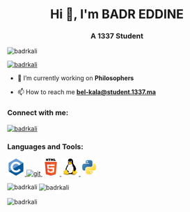 <h1 align="center">Hi 👋, I'm BADR EDDINE</h1>
<h3 align="center">A 1337 Student</h3>

<p align="left"> <img src="https://komarev.com/ghpvc/?username=badrkali&label=Profile%20views&color=0e75b6&style=flat" alt="badrkali" /> </p>

<p align="left"> <a href="https://twitter.com/badrkali" target="blank"><img src="https://img.shields.io/twitter/follow/badrkali?logo=twitter&style=for-the-badge" alt="badrkali" /></a> </p>

- 🔭 I’m currently working on **Philosophers**

- 📫 How to reach me **bel-kala@student.1337.ma**

<h3 align="left">Connect with me:</h3>
<p align="left">
<a href="https://twitter.com/badrkali" target="blank"><img align="center" src="https://raw.githubusercontent.com/rahuldkjain/github-profile-readme-generator/master/src/images/icons/Social/twitter.svg" alt="badrkali" height="30" width="40" /></a>
</p>

<h3 align="left">Languages and Tools:</h3>
<p align="left"> <a href="https://www.cprogramming.com/" target="_blank" rel="noreferrer"> <img src="https://raw.githubusercontent.com/devicons/devicon/master/icons/c/c-original.svg" alt="c" width="40" height="40"/> </a> <a href="https://git-scm.com/" target="_blank" rel="noreferrer"> <img src="https://www.vectorlogo.zone/logos/git-scm/git-scm-icon.svg" alt="git" width="40" height="40"/> </a> <a href="https://www.w3.org/html/" target="_blank" rel="noreferrer"> <img src="https://raw.githubusercontent.com/devicons/devicon/master/icons/html5/html5-original-wordmark.svg" alt="html5" width="40" height="40"/> </a> <a href="https://www.linux.org/" target="_blank" rel="noreferrer"> <img src="https://raw.githubusercontent.com/devicons/devicon/master/icons/linux/linux-original.svg" alt="linux" width="40" height="40"/> </a> <a href="https://www.python.org" target="_blank" rel="noreferrer"> <img src="https://raw.githubusercontent.com/devicons/devicon/master/icons/python/python-original.svg" alt="python" width="40" height="40"/> </a> </p>

<p><img align="left" src="https://github-readme-stats.vercel.app/api/top-langs?username=badrkali&show_icons=true&locale=en&layout=compact" alt="badrkali" /></p>

<p>&nbsp;<img align="center" src="https://github-readme-stats.vercel.app/api?username=badrkali&show_icons=true&locale=en" alt="badrkali" /></p>

<p><img align="center" src="https://github-readme-streak-stats.herokuapp.com/?user=badrkali&" alt="badrkali" /></p>
